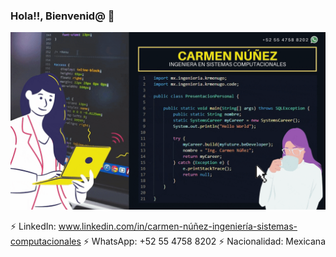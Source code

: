 ### Hola!!, Bienvenid@ 👋

![](https://github.com/krmenugo/krmenugo/blob/master/CarmenNG.gif)

⚡ LinkedIn: www.linkedin.com/in/carmen-núñez-ingeniería-sistemas-computacionales
⚡ WhatsApp: +52 55 4758 8202
⚡ Nacionalidad: Mexicana
